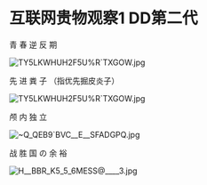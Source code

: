 # 互联网贵物观察1 DD第二代
青 春 逆 反 期


![TY`5LKWH`UH2F5U%R`TXGOW.jpg](https://s2.loli.net/2022/07/06/Lh4DVjMagJ5bU7W.jpg)


先 进 粪 子 （指优先掘皮炎子）


![TY`5LKWH`UH2F5U%R`TXGOW.jpg](https://s2.loli.net/2022/07/06/INyxGSiC78pUne3.jpg)


颅 内 独 立


![~Q_QEB9`BVC__E__SFADGPQ.jpg](https://s2.loli.net/2022/07/06/8Sth9gKRmOpz4xN.jpg)


战 胜 国 の 余 裕


![H__BBR_K5_5_6MESS@____3.jpg](https://s2.loli.net/2022/07/06/EMpJfYL94CxUrdX.jpg)

